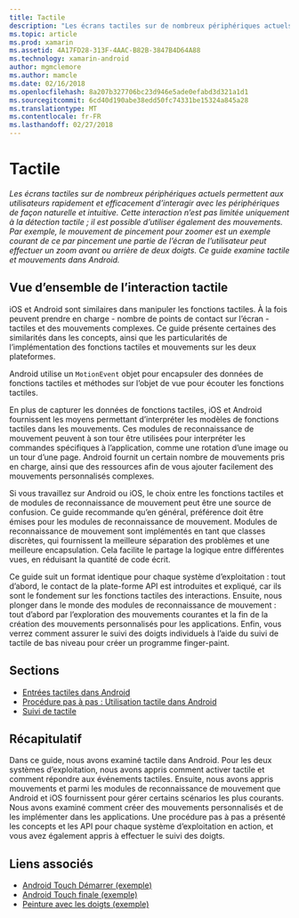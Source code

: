```yaml
---
title: Tactile
description: "Les écrans tactiles sur de nombreux périphériques actuels permettent aux utilisateurs rapidement et efficacement d’interagir avec les périphériques de façon naturelle et intuitive. Cette interaction n’est pas limitée uniquement à la détection tactile ; il est possible d’utiliser également des mouvements. Par exemple, le mouvement de pincement pour zoomer est un exemple courant de ce par pincement une partie de l’écran de l’utilisateur peut effectuer un zoom avant ou arrière de deux doigts. Ce guide examine tactile et mouvements dans Android."
ms.topic: article
ms.prod: xamarin
ms.assetid: 4A17FD28-313F-4AAC-B82B-3847B4D64A88
ms.technology: xamarin-android
author: mgmclemore
ms.author: mamcle
ms.date: 02/16/2018
ms.openlocfilehash: 8a207b327706bc23d946e5ade0efabd3d321a1d1
ms.sourcegitcommit: 6cd40d190abe38edd50fc74331be15324a845a28
ms.translationtype: MT
ms.contentlocale: fr-FR
ms.lasthandoff: 02/27/2018
---
```

# <a name="touch"></a>Tactile

_Les écrans tactiles sur de nombreux périphériques actuels permettent aux utilisateurs rapidement et efficacement d’interagir avec les périphériques de façon naturelle et intuitive. Cette interaction n’est pas limitée uniquement à la détection tactile ; il est possible d’utiliser également des mouvements. Par exemple, le mouvement de pincement pour zoomer est un exemple courant de ce par pincement une partie de l’écran de l’utilisateur peut effectuer un zoom avant ou arrière de deux doigts. Ce guide examine tactile et mouvements dans Android._

## <a name="touch-overview"></a>Vue d’ensemble de l’interaction tactile

iOS et Android sont similaires dans manipuler les fonctions tactiles. À la fois peuvent prendre en charge - nombre de points de contact sur l’écran - tactiles et des mouvements complexes. Ce guide présente certaines des similarités dans les concepts, ainsi que les particularités de l’implémentation des fonctions tactiles et mouvements sur les deux plateformes.

Android utilise un `MotionEvent` objet pour encapsuler des données de fonctions tactiles et méthodes sur l’objet de vue pour écouter les fonctions tactiles.

En plus de capturer les données de fonctions tactiles, iOS et Android fournissent les moyens permettant d’interpréter les modèles de fonctions tactiles dans les mouvements. Ces modules de reconnaissance de mouvement peuvent à son tour être utilisées pour interpréter les commandes spécifiques à l’application, comme une rotation d’une image ou un tour d’une page. Android fournit un certain nombre de mouvements pris en charge, ainsi que des ressources afin de vous ajouter facilement des mouvements personnalisés complexes.

Si vous travaillez sur Android ou iOS, le choix entre les fonctions tactiles et de modules de reconnaissance de mouvement peut être une source de confusion. Ce guide recommande qu’en général, préférence doit être émises pour les modules de reconnaissance de mouvement. Modules de reconnaissance de mouvement sont implémentés en tant que classes discrètes, qui fournissent la meilleure séparation des problèmes et une meilleure encapsulation. Cela facilite le partage la logique entre différentes vues, en réduisant la quantité de code écrit.

Ce guide suit un format identique pour chaque système d’exploitation : tout d’abord, le contact de la plate-forme API est introduites et expliqué, car ils sont le fondement sur les fonctions tactiles des interactions. Ensuite, nous plonger dans le monde des modules de reconnaissance de mouvement : tout d’abord par l’exploration des mouvements courantes et la fin de la création des mouvements personnalisés pour les applications. Enfin, vous verrez comment assurer le suivi des doigts individuels à l’aide du suivi de tactile de bas niveau pour créer un programme finger-paint.

## <a name="sections"></a>Sections

-  [Entrées tactiles dans Android](~/android/app-fundamentals/touch/android-touch-walkthrough.md)
-  [Procédure pas à pas : Utilisation tactile dans Android](~/android/app-fundamentals/touch/android-touch-walkthrough.md)
-  [Suivi de tactile](touch-tracking.md)

## <a name="summary"></a>Récapitulatif

Dans ce guide, nous avons examiné tactile dans Android. Pour les deux systèmes d’exploitation, nous avons appris comment activer tactile et comment répondre aux événements tactiles. Ensuite, nous avons appris mouvements et parmi les modules de reconnaissance de mouvement que Android et iOS fournissent pour gérer certains scénarios les plus courants. Nous avons examiné comment créer des mouvements personnalisés et de les implémenter dans les applications. Une procédure pas à pas a présenté les concepts et les API pour chaque système d’exploitation en action, et vous avez également appris à effectuer le suivi des doigts.



## <a name="related-links"></a>Liens associés

- [Android Touch Démarrer (exemple)](https://developer.xamarin.com/samples/monodroid/ApplicationFundamentals/Touch_start)
- [Android Touch finale (exemple)](https://developer.xamarin.com/samples/monodroid/ApplicationFundamentals/Touch_final)
- [Peinture avec les doigts (exemple)](https://developer.xamarin.com/samples/monodroid/ApplicationFundamentals/FingerPaint)
